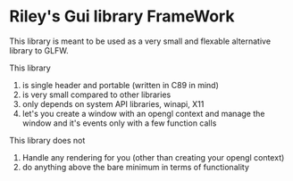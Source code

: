 # Riley's Gui library FrameWork

This library is meant to be used as a very small and flexable alternative library to GLFW. 

This library 

1) is single header and portable (written in C89 in mind)
2) is very small compared to other libraries
3) only depends on system API libraries, winapi, X11
4) let's you create a window with an opengl context and manage the window and it's events only with a few function calls 

This library does not

1) Handle any rendering for you (other than creating your opengl context)
2) do anything above the bare minimum in terms of functionality 